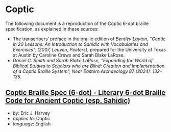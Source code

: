 # Coptic

The following document is a reproduction of the Coptic 6-dot braille
specification, as explained in these sources:

* The transcribers’ preface in the braille edition of _Bentley Layton,
  "Coptic in 20 Lessons: An Introduction to Sahidic with Vocabularies
  and Exercises", (2007, Leuven, Peeters)_, prepared for the
  University of Texas at Austin by Caroline Crews and Sarah Blake
  LaRose.
* _Daniel C. Smith and Sarah Blake LaRose, "Expanding the World of
  Biblical Studies to Scholars who are Blind: Creation and
  Implementation of a Coptic Braille System", Near Eastern Archaeology
  87 (2024): 132–136_.

## [Coptic Braille Spec (6-dot) - Literary 6-dot Braille Code for Ancient Coptic (esp. Sahidic)](Coptic_Braille_Spec_6-dot.docx)

- _by_: Eric J. Harvey
- _applies to_: Coptic
- _language_: English
